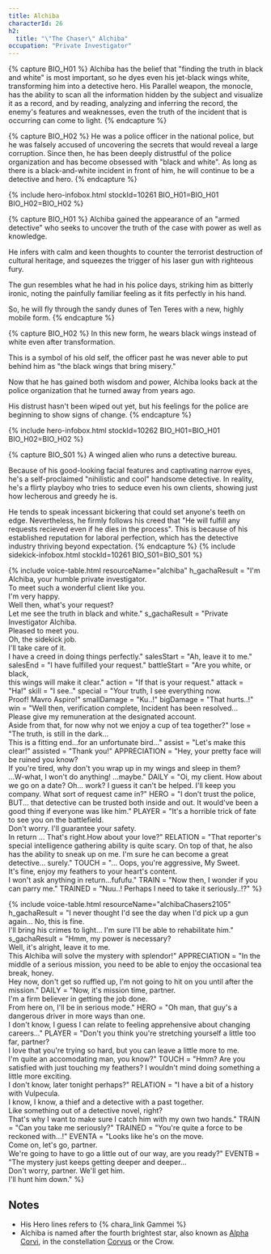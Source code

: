 ```yaml
---
title: Alchiba
characterId: 26
h2:
  title: "\"The Chaser\" Alchiba"
occupation: "Private Investigator"
---
```


{% capture BIO_H01 %}
Alchiba has the belief that "finding the truth in black and white" is most important, so he dyes even his jet-black wings white, transforming him into a detective hero.
His Parallel weapon, the monocle, has the ability to scan all the information hidden by the subject and visualize it as a record, and by reading, analyzing and inferring the record, the enemy's features and weaknesses, even the truth of the incident that is occurring can come to light.
{% endcapture %}

{% capture BIO_H02 %}
He was a police officer in the national police, but he was falsely accused of uncovering the secrets that would reveal a large corruption.
Since then, he has been deeply distrustful of the police organization and has become obsessed with "black and white".
As long as there is a black-and-white incident in front of him, he will continue to be a detective and hero.
{% endcapture %}

{% include hero-infobox.html stockId=10261 BIO_H01=BIO_H01 BIO_H02=BIO_H02 %}

{% capture BIO_H01 %}
Alchiba gained the appearance of an "armed detective" who seeks to uncover the truth of the case with power as well as knowledge.

He infers with calm and keen thoughts to counter the terrorist destruction of cultural heritage, and squeezes the trigger of his laser gun with righteous fury. 

The gun resembles what he had in his police days, striking him as bitterly ironic, noting the painfully familiar feeling as it fits perfectly in his hand. 

So, he will fly through the sandy dunes of Ten Teres with a new, highly mobile form.
{% endcapture %}

{% capture BIO_H02 %}
In this new form, he wears black wings instead of white even after transformation. 

This is a symbol of his old self, the officer past he was never able to put behind him as  "the black wings that bring misery." 

Now that he has gained both wisdom and power, Alchiba looks back at the police organization that he turned away from years ago.  

His distrust hasn't been wiped out yet, but his feelings for the police are beginning to show signs of change.
{% endcapture %}

{% include hero-infobox.html stockId=10262 BIO_H01=BIO_H01 BIO_H02=BIO_H02 %}

{% capture BIO_S01 %}
A winged alien who runs a detective bureau.

Because of his good-looking facial features and captivating narrow eyes, he's a self-proclaimed "nihilistic and cool" handsome detective. In reality, he's a flirty playboy who tries to seduce even his own clients, showing just how lecherous and greedy he is.

He tends to speak incessant bickering that could set anyone's teeth on edge. Nevertheless, he firmly follows his creed that "He will fulfill any requests recieved even if he dies in the process". This is because of his established reputation for laboral perfection, which has the detective industry thriving beyond expectation.
{% endcapture %}
{% include sidekick-infobox.html stockId=10261 BIO_S01=BIO_S01 %}

{% include voice-table.html resourceName="alchiba"
h_gachaResult = "I'm Alchiba, your humble private investigator.<br>To meet such a wonderful client like you.<br>I'm very happy.<br>Well then, what's your request?<br>Let me see the truth in black and white."
s_gachaResult = "Private Investigator Alchiba.<br>Pleased to meet you.<br>Oh, the sidekick job.<br>I'll take care of it.<br>I have a creed in doing things perfectly."
salesStart = "Ah, leave it to me."
salesEnd = "I have fulfilled your request."
battleStart = "Are you white, or black,<br>this wings will make it clear."
action = "If that is your request."
attack = "Ha!"
skill = "I see.."
special = "Your truth, I see everything now.<br>Proof! Mavro Aspiro!"
smallDamage = "Ku..!"
bigDamage = "That hurts..!"
win = "Well then, verification complete, Incident has been resolved...<br>Please give my remuneration at the designated account.<br>Aside from that, for now why not we enjoy a cup of tea together?"
lose = "The truth, is still in the dark…<br>This is a fitting end…for an unfortunate bird…"
assist = "Let's make this clear!"
assisted = "Thank you!"
APPRECIATION = "Hey, your pretty face will be ruined you know?<br>If you're tired, why don't you wrap up in my wings and sleep in them?<br>…W-what, I won't do anything! ...maybe."
DAILY = "Oi, my client. How about we go on a date? Oh... work? I guess it can't be helped. I'll keep you company. What sort of request came in?"
HERO = "I don't trust the police, BUT... that detective can be trusted both inside and out. It would've been a good thing if everyone was like him."
PLAYER = "It's a horrible trick of fate to see you on the battlefield.<br>Don't worry. I'll guarantee your safety.<br>In return ... That's right.How about your love?"
RELATION = "That reporter's special intelligence gathering ability is quite scary. On top of that, he also has the ability to sneak up on me. I'm sure he can become a great detective... surely."
TOUCH = "... Oops, you're aggressive, My Sweet.<br>It's fine, enjoy my feathers to your heart's content.<br>I won't ask anything in return…fufufu."
TRAIN = "Now then, I wonder if you can parry me."
TRAINED = "Nuu..! Perhaps I need to take it seriously..!?"
%}

{% include voice-table.html resourceName="alchibaChasers2105"
h_gachaResult = "I never thought I'd see the day when I'd pick up a gun again... No, this is fine.<br>I'll bring his crimes to light... I'm sure I'll be able to rehabilitate him."
s_gachaResult = "Hmm, my power is necessary?<br>Well, it's alright, leave it to me.<br>This Alchiba will solve the mystery with splendor!"
APPRECIATION = "In the middle of a serious mission, you need to be able to enjoy the occasional tea break, honey.<br>Hey now, don't get so ruffled up, I'm not going to hit on you until after the mission."
DAILY = "Now, it's mission time, partner.<br>I'm a firm believer in getting the job done.<br>From here on, I'll be in serious mode."
HERO = "Oh man, that guy's a dangerous driver in more ways than one.<br>I don't know, I guess I can relate to feeling apprehensive about changing careers..."
PLAYER = "Don't you think you're stretching yourself a little too far, partner?<br>I love that you're trying so hard, but you can leave a little more to me.<br>I'm quite an accomodating man, you know?"
TOUCH = "Hmm? Are you satisfied with just touching my feathers? I wouldn't mind doing something a little more exciting.<br>I don't know, later tonight perhaps?"
RELATION = "I have a bit of a history with Vulpecula.<br>I know, I know, a thief and a detective with a past together.<br>Like something out of a detective novel, right?<br>That's why I want to make sure I catch him with my own two hands."
TRAIN = "Can you take me seriously?"
TRAINED = "You're quite a force to be reckoned with...!"
EVENTA = "Looks like he's on the move.<br>Come on, let's go, partner.<br>We're going to have to go a little out of our way, are you ready?"
EVENTB = "The mystery just keeps getting deeper and deeper...<br>Don't worry, partner. We'll get him.<br>I'll hunt him down."
%}

## Notes
- His Hero lines refers to {% chara_link Gammei %}
- Alchiba is named after the fourth brightest star, also known as [Alpha Corvi](https://en.wikipedia.org/wiki/Alpha_Corvi), in the constellation [Corvus](https://en.wikipedia.org/wiki/Corvus_(constellation)) or the Crow.
